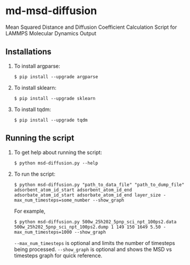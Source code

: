 # md-msd-diffusion
Mean Squared Distance and Diffusion Coefficient Calculation Script for LAMMPS Molecular Dynamics Output

## Installations
1. To install argparse:
   ```console
   $ pip install --upgrade argparse
   ```
1. To install sklearn:
   ```console
   $ pip install --upgrade sklearn
   ```
1. To install tqdm:
   ```console
   $ pip install --upgrade tqdm
   ```

## Running the script
1. To get help about running the script:
    ```console
    $ python msd-diffusion.py --help
    ```
1. To run the script:
    ```console
    $ python msd-diffusion.py "path_to_data_file" "path_to_dump_file" adsorbent_atom_id_start adsorbent_atom_id_end adsorbate_atom_id_start adsorbate_atom_id_end layer_size -max_num_timesteps=some_number --show_graph
    ```
    For example,
    ```console
    $ python msd-diffusion.py 500w_25h202_5pnp_sci_npt_100ps2.data 500w_25h202_5pnp_sci_npt_100ps2.dump 1 149 150 1649 5.50 -max_num_timesteps=1000 --show_graph
    ```
    `--max_num_timesteps` is optional and limits the number of timesteps being processed.
    `--show_graph` is optional and shows the MSD vs timesteps graph for quick reference.
